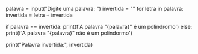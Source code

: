 palavra = input("Digite uma palavra: ")
invertida = ""
for letra in palavra:
    invertida = letra + invertida

if palavra == invertida:
        print(f'A palavra "{palavra}" é um polindromo')
else:
        print(f'A palavra "{palavra}" não é um polindormo')

print("Palavra invertida:", invertida)

